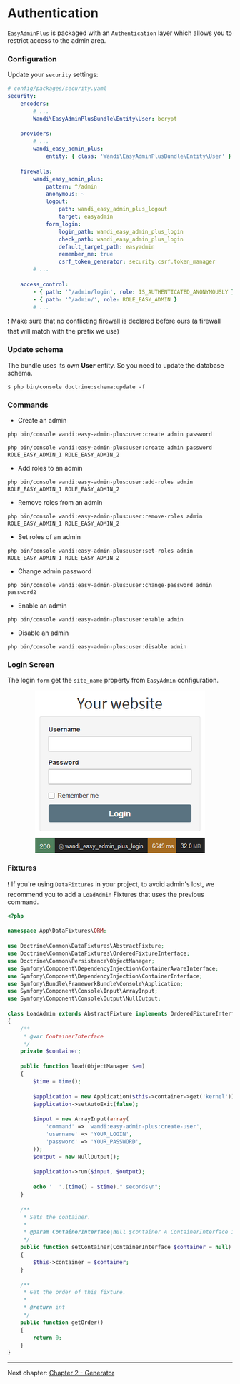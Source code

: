 # Authentication

`EasyAdminPlus` is packaged with an `Authentication` layer which allows you to restrict access to the admin area.

### Configuration
Update your `security` settings: 

```yaml
# config/packages/security.yaml
security:
    encoders:
        # ...
        Wandi\EasyAdminPlusBundle\Entity\User: bcrypt
    
    providers:
        # ...    
        wandi_easy_admin_plus:
            entity: { class: 'Wandi\EasyAdminPlusBundle\Entity\User' }
            
    firewalls:
        wandi_easy_admin_plus:
            pattern: ^/admin
            anonymous: ~
            logout:
                path: wandi_easy_admin_plus_logout
                target: easyadmin
            form_login:
                login_path: wandi_easy_admin_plus_login
                check_path: wandi_easy_admin_plus_login
                default_target_path: easyadmin
                remember_me: true
                csrf_token_generator: security.csrf.token_manager
        # ...

    access_control:
        - { path: '^/admin/login', role: IS_AUTHENTICATED_ANONYMOUSLY }
        - { path: '^/admin/', role: ROLE_EASY_ADMIN }
        # ...
```

:exclamation: Make sure that no conflicting firewall is declared before ours (a firewall that will match with the prefix we use)

### Update schema

The bundle uses its own **User** entity. So you need to update the database schema.

```shell
$ php bin/console doctrine:schema:update -f
```

### Commands

* Create an admin
 ```shell
 php bin/console wandi:easy-admin-plus:user:create admin password
 ```

 ```shell
 php bin/console wandi:easy-admin-plus:user:create admin password ROLE_EASY_ADMIN_1 ROLE_EASY_ADMIN_2
 ```
 
 * Add roles to an admin
  ```shell
  php bin/console wandi:easy-admin-plus:user:add-roles admin ROLE_EASY_ADMIN_1 ROLE_EASY_ADMIN_2
  ```
  
* Remove roles from an admin
```shell
php bin/console wandi:easy-admin-plus:user:remove-roles admin ROLE_EASY_ADMIN_1 ROLE_EASY_ADMIN_2
```

* Set roles of an admin
```shell
php bin/console wandi:easy-admin-plus:user:set-roles admin ROLE_EASY_ADMIN_1 ROLE_EASY_ADMIN_2
```
 
* Change admin password
 ```shell
 php bin/console wandi:easy-admin-plus:user:change-password admin password2
 ```

* Enable an admin
 ```shell
 php bin/console wandi:easy-admin-plus:user:enable admin
 ```
 
* Disable an admin
 ```shell
 php bin/console wandi:easy-admin-plus:user:disable admin
 ```
 
 ### Login Screen
 
 The login `form` get the `site_name` property from `EasyAdmin` configuration.
 
 <p align="center">
    <img src="images/login.png" align="middle" alt="Login Form" />
  </p>
 
 ### Fixtures
 
 :exclamation: If you're using `DataFixtures` in your project, to avoid admin's lost, we recommend you to add a `LoadAdmin` Fixtures that uses the previous command.

```php
<?php

namespace App\DataFixtures\ORM;

use Doctrine\Common\DataFixtures\AbstractFixture;
use Doctrine\Common\DataFixtures\OrderedFixtureInterface;
use Doctrine\Common\Persistence\ObjectManager;
use Symfony\Component\DependencyInjection\ContainerAwareInterface;
use Symfony\Component\DependencyInjection\ContainerInterface;
use Symfony\Bundle\FrameworkBundle\Console\Application;
use Symfony\Component\Console\Input\ArrayInput;
use Symfony\Component\Console\Output\NullOutput;

class LoadAdmin extends AbstractFixture implements OrderedFixtureInterface, ContainerAwareInterface
{
    /**
     * @var ContainerInterface
     */
    private $container;

    public function load(ObjectManager $em)
    {
        $time = time();

        $application = new Application($this->container->get('kernel'));
        $application->setAutoExit(false);

        $input = new ArrayInput(array(
            'command' => 'wandi:easy-admin-plus:create-user',
            'username' => 'YOUR_LOGIN',
            'password' => 'YOUR_PASSWORD',
        ));
        $output = new NullOutput();

        $application->run($input, $output);

        echo '  '.(time() - $time)." seconds\n";
    }

    /**
     * Sets the container.
     *
     * @param ContainerInterface|null $container A ContainerInterface instance or null
     */
    public function setContainer(ContainerInterface $container = null)
    {
        $this->container = $container;
    }

    /**
     * Get the order of this fixture.
     *
     * @return int
     */
    public function getOrder()
    {
        return 0;
    }
}

```

----------

Next chapter: [Chapter 2 - Generator](chapter-2.md)